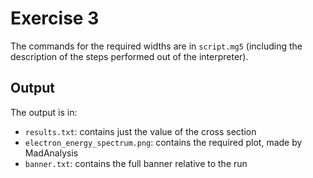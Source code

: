 # Exercise 3

The commands for the required widths are in `script.mg5` (including the
description of the steps performed out of the interpreter).

## Output

The output is in:

- `results.txt`: contains just the value of the cross section
- `electron_energy_spectrum.png`: contains the required plot, made by MadAnalysis
- `banner.txt`: contains the full banner relative to the run
